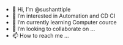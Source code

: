 - 👋 Hi, I’m @sushanttiple
- 👀 I’m interested in Automation and CD CI
- 🌱 I’m currently learning Computer cource
- 💞️ I’m looking to collaborate on ...
- 📫 How to reach me ...

<!---
sushanttiple/sushanttiple is a ✨ special ✨ repository because its `README.md` (this file) appears on your GitHub profile.
You can click the Preview link to take a look at your changes.
--->
